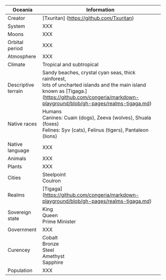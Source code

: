 Oceania        | Information            
---------------|---------------
Creator | [Txuritan] (https://github.com/Txuritan)
System  | XXX     
Moons | XXX
Orbital period | XXX
Atmosphere | XXX
Climate | Tropical and subtropical
Descriptive terrain | Sandy beaches, crystal cyan seas, thick rainforest, <br/> lots of uncharted islands and the main island known as [Tigaga.] (https://github.com/congeria/markdown-playground/blob/gh-pages/realms-tigaga.md)
Native races |  Humans <br /> Canines: Cuain (dogs), Zeeva (wolves), Shuala (foxes) <br /> Felines: Syv (cats), Felinus (tigers), Pantaleon (lions)  
Native language | XXX
Animals | XXX
Plants | XXX
Cities | Steelpoint <br/> Coulron
Realms | [Tigaga] (https://github.com/congeria/markdown-playground/blob/gh-pages/realms-tigaga.md)
Sovereign state | King <br/> Queen <br/> Prime Minister 
Government | XXX
Curencey | Cobalt <br /> Bronze <br /> Steel <br /> Amethyst <br /> Sapphire
Population | XXX



